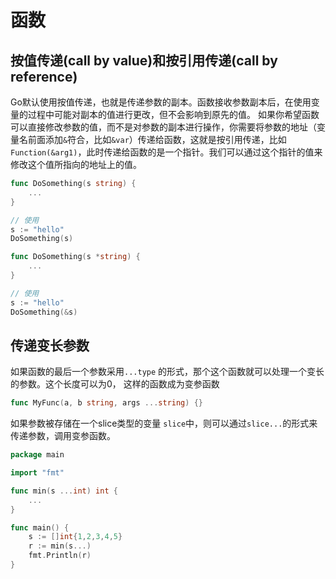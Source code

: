 # 函数

## 按值传递(call by value)和按引用传递(call by reference)

Go默认使用按值传递，也就是传递参数的副本。函数接收参数副本后，在使用变量的过程中可能对副本的值进行更改，但不会影响到原先的值。
如果你希望函数可以直接修改参数的值，而不是对参数的副本进行操作，你需要将参数的地址（变量名前面添加`&`符合，比如`&var`）传递给函数，这就是按引用传递，比如`Function(&arg1)`，此时传递给函数的是一个指针。我们可以通过这个指针的值来修改这个值所指向的地址上的值。

```go
func DoSomething(s string) {
    ...
}

// 使用
s := "hello"
DoSomething(s)
```

```go
func DoSomething(s *string) {
    ...
}

// 使用
s := "hello"
DoSomething(&s)
```

## 传递变长参数
如果函数的最后一个参数采用`...type` 的形式，那个这个函数就可以处理一个变长的参数。这个长度可以为0， 这样的函数成为变参函数
```go
func MyFunc(a, b string, args ...string) {}
```
如果参数被存储在一个slice类型的变量 `slice`中，则可以通过`slice...`的形式来传递参数，调用变参函数。

```go
package main

import "fmt"

func min(s ...int) int {
    ...
}

func main() {
    s := []int{1,2,3,4,5}
    r := min(s...)
    fmt.Println(r)
}
```
